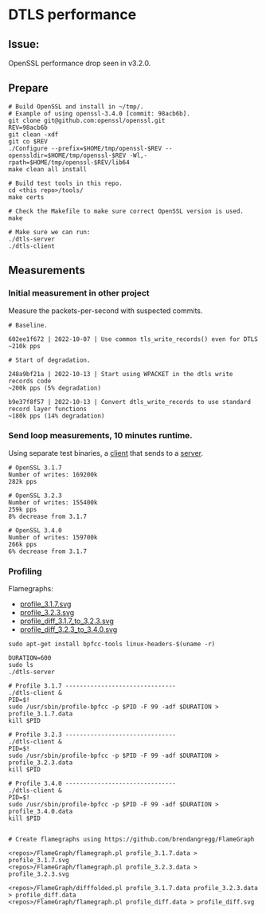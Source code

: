 # DTLS performance

## Issue:
OpenSSL performance drop seen in v3.2.0.

## Prepare
```
# Build OpenSSL and install in ~/tmp/.
# Example of using openssl-3.4.0 [commit: 98acb6b].
git clone git@github.com:openssl/openssl.git
REV=98acb6b
git clean -xdf
git co $REV
./Configure --prefix=$HOME/tmp/openssl-$REV --openssldir=$HOME/tmp/openssl-$REV -Wl,-rpath=$HOME/tmp/openssl-$REV/lib64
make clean all install

# Build test tools in this repo.
cd <this repo>/tools/
make certs

# Check the Makefile to make sure correct OpenSSL version is used.
make

# Make sure we can run:
./dtls-server
./dtls-client
```

## Measurements

### Initial measurement in other project

Measure the packets-per-second with suspected commits.

```
# Baseline.

602ee1f672 | 2022-10-07 | Use common tls_write_records() even for DTLS
~210k pps

# Start of degradation.

248a9bf21a | 2022-10-13 | Start using WPACKET in the dtls write records code
~200k pps (5% degradation)

b9e37f8f57 | 2022-10-13 | Convert dtls_write_records to use standard record layer functions
~180k pps (14% degradation)
```

### Send loop measurements, 10 minutes runtime.

Using separate test binaries, a [client](../tools/dtls-client.c) that sends to a [server](../tools/dtls-server.c).

```
# OpenSSL 3.1.7
Number of writes: 169200k
282k pps

# OpenSSL 3.2.3
Number of writes: 155400k
259k pps
8% decrease from 3.1.7

# OpenSSL 3.4.0
Number of writes: 159700k
266k pps
6% decrease from 3.1.7
```

### Profiling

Flamegraphs:
- [profile_3.1.7.svg](images/profile_3.1.7.svg)
- [profile_3.2.3.svg](images/profile_3.2.3.svg)
- [profile_diff_3.1.7_to_3.2.3.svg](images/profile_diff_3.1.7_to_3.2.3.svg)
- [profile_diff_3.2.3_to_3.4.0.svg](images/profile_diff_3.2.3_to_3.4.0.svg)

```
sudo apt-get install bpfcc-tools linux-headers-$(uname -r)

DURATION=600
sudo ls
./dtls-server

# Profile 3.1.7 -------------------------------
./dtls-client &
PID=$!
sudo /usr/sbin/profile-bpfcc -p $PID -F 99 -adf $DURATION > profile_3.1.7.data
kill $PID

# Profile 3.2.3 -------------------------------
./dtls-client &
PID=$!
sudo /usr/sbin/profile-bpfcc -p $PID -F 99 -adf $DURATION > profile_3.2.3.data
kill $PID

# Profile 3.4.0 -------------------------------
./dtls-client &
PID=$!
sudo /usr/sbin/profile-bpfcc -p $PID -F 99 -adf $DURATION > profile_3.4.0.data
kill $PID


# Create flamegraphs using https://github.com/brendangregg/FlameGraph

<repos>/FlameGraph/flamegraph.pl profile_3.1.7.data > profile_3.1.7.svg
<repos>/FlameGraph/flamegraph.pl profile_3.2.3.data > profile_3.2.3.svg

<repos>/FlameGraph/difffolded.pl profile_3.1.7.data profile_3.2.3.data > profile_diff.data
<repos>/FlameGraph/flamegraph.pl profile_diff.data > profile_diff.svg
```
